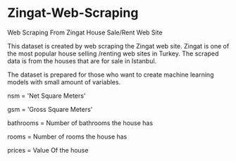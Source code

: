 # Zingat-Web-Scraping
Web Scraping From Zingat House Sale/Rent Web Site


This dataset is created by web scraping the Zingat web site. Zingat is one of the most popular house selling /renting web sites in Turkey. The scraped data is from the houses that are for sale in Istanbul.

The dataset is prepared for those who want to create machine learning models with small amount of variables.
<p>nsm = 'Net Square Meters'</p>
<p>gsm = 'Gross Square Meters'</p>
<p>bathrooms = Number of bathrooms the house has</p>
<p>rooms = Number of rooms the house has</p>
<p>prices = Value Of the house</p>
  
